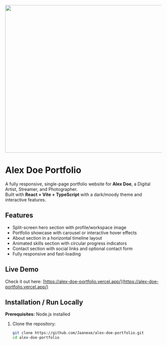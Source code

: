 <div align="center">
<img width="1200" height="475" alt="Portfolio Banner" src="https://media.discordapp.net/attachments/1061666519727223016/1433380308362985533/image.png?ex=69047af0&is=69032970&hm=b586806d1bff08ef94d90663c8e5e4c37db0e5738f9bf53bf3b6f07b0183eb3e&=&format=webp&quality=lossless&width=824&height=480" />
</div>

# Alex Doe Portfolio

A fully responsive, single-page portfolio website for **Alex Doe**, a Digital Artist, Streamer, and Photographer.  
Built with **React + Vite + TypeScript** with a dark/moody theme and interactive features.  

## Features
- Split-screen hero section with profile/workspace image
- Portfolio showcase with carousel or interactive hover effects
- About section in a horizontal timeline layout
- Animated skills section with circular progress indicators
- Contact section with social links and optional contact form
- Fully responsive and fast-loading

## Live Demo
Check it out here: [https://alex-doe-portfolio.vercel.app/](https://alex-doe-portfolio.vercel.app/)

## Installation / Run Locally

**Prerequisites:** Node.js installed

1. Clone the repository:
   ```bash
   git clone https://github.com/Jaanexe/alex-doe-portfolio.git
   cd alex-doe-portfolio
